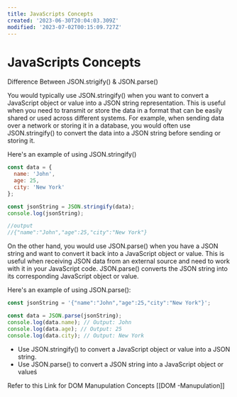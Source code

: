 ```yaml
---
title: JavaScripts Concepts
created: '2023-06-30T20:04:03.309Z'
modified: '2023-07-02T00:15:09.727Z'
---
```


# JavaScripts Concepts

Difference Between JSON.strigify() & JSON.parse()

You would typically use JSON.stringify() when you want to convert a JavaScript object or value into a JSON string representation. This is useful when you need to transmit or store the data in a format that can be easily shared or used across different systems. For example, when sending data over a network or storing it in a database, you would often use JSON.stringify() to convert the data into a JSON string before sending or storing it.

Here's an example of using JSON.stringify()
```js
const data = {
  name: 'John',
  age: 25,
  city: 'New York'
};

const jsonString = JSON.stringify(data);
console.log(jsonString);

//output
//{"name":"John","age":25,"city":"New York"}
```
On the other hand, you would use JSON.parse() when you have a JSON string and want to convert it back into a JavaScript object or value. This is useful when receiving JSON data from an external source and need to work with it in your JavaScript code. JSON.parse() converts the JSON string into its corresponding JavaScript object or value.

Here's an example of using JSON.parse():
```js
const jsonString = '{"name":"John","age":25,"city":"New York"}';

const data = JSON.parse(jsonString);
console.log(data.name); // Output: John
console.log(data.age); // Output: 25
console.log(data.city); // Output: New York

```
* Use JSON.stringify() to convert a JavaScript object or value into a JSON string.
* Use JSON.parse() to convert a JSON string into a JavaScript object or valueś

Refer to this Link for DOM Manupulation Concepts
[[DOM -Manupulation]]


